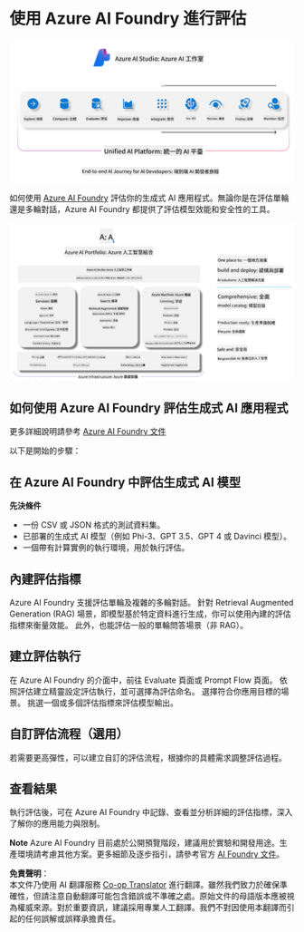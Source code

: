 <!--
CO_OP_TRANSLATOR_METADATA:
{
  "original_hash": "7b4235159486df4000e16b7b46ddfec3",
  "translation_date": "2025-07-16T22:29:18+00:00",
  "source_file": "md/01.Introduction/05/AIFoundry.md",
  "language_code": "hk"
}
-->
# **使用 Azure AI Foundry 進行評估**

![aistudo](../../../../../translated_images/AIFoundry.9e0b513e999a1c5aa227e4c7028b5ff9a6cb712e6613c696705445ee4ca8f35d.hk.png)

如何使用 [Azure AI Foundry](https://ai.azure.com?WT.mc_id=aiml-138114-kinfeylo) 評估你的生成式 AI 應用程式。無論你是在評估單輪還是多輪對話，Azure AI Foundry 都提供了評估模型效能和安全性的工具。

![aistudo](../../../../../translated_images/AIPortfolio.69da59a8e1eaa70f2bab1836c11a69fc97e59f1b1b4154ce5e58bc589d278047.hk.png)

## 如何使用 Azure AI Foundry 評估生成式 AI 應用程式
更多詳細說明請參考 [Azure AI Foundry 文件](https://learn.microsoft.com/azure/ai-studio/how-to/evaluate-generative-ai-app?WT.mc_id=aiml-138114-kinfeylo)

以下是開始的步驟：

## 在 Azure AI Foundry 中評估生成式 AI 模型

**先決條件**

- 一份 CSV 或 JSON 格式的測試資料集。
- 已部署的生成式 AI 模型（例如 Phi-3、GPT 3.5、GPT 4 或 Davinci 模型）。
- 一個帶有計算實例的執行環境，用於執行評估。

## 內建評估指標

Azure AI Foundry 支援評估單輪及複雜的多輪對話。
針對 Retrieval Augmented Generation (RAG) 場景，即模型基於特定資料進行生成，你可以使用內建的評估指標來衡量效能。
此外，也能評估一般的單輪問答場景（非 RAG）。

## 建立評估執行

在 Azure AI Foundry 的介面中，前往 Evaluate 頁面或 Prompt Flow 頁面。
依照評估建立精靈設定評估執行，並可選擇為評估命名。
選擇符合你應用目標的場景。
挑選一個或多個評估指標來評估模型輸出。

## 自訂評估流程（選用）

若需要更高彈性，可以建立自訂的評估流程，根據你的具體需求調整評估過程。

## 查看結果

執行評估後，可在 Azure AI Foundry 中記錄、查看並分析詳細的評估指標，深入了解你的應用能力與限制。

**Note** Azure AI Foundry 目前處於公開預覽階段，建議用於實驗和開發用途。生產環境請考慮其他方案。更多細節及逐步指引，請參考官方 [AI Foundry 文件](https://learn.microsoft.com/azure/ai-studio/?WT.mc_id=aiml-138114-kinfeylo)。

**免責聲明**：  
本文件乃使用 AI 翻譯服務 [Co-op Translator](https://github.com/Azure/co-op-translator) 進行翻譯。雖然我們致力於確保準確性，但請注意自動翻譯可能包含錯誤或不準確之處。原始文件的母語版本應被視為權威來源。對於重要資訊，建議採用專業人工翻譯。我們不對因使用本翻譯而引起的任何誤解或誤釋承擔責任。